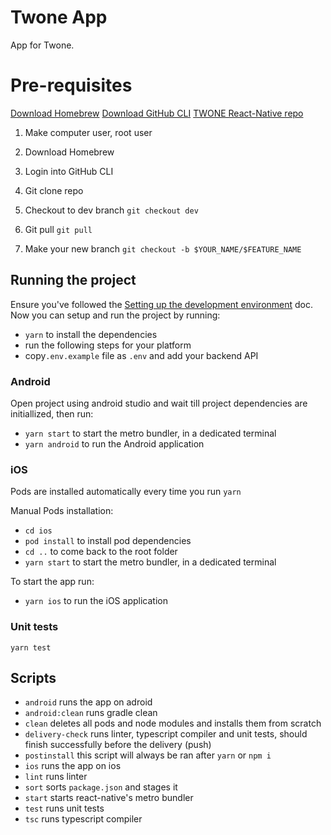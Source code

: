 # Twone App

App for Twone.

# Pre-requisites

[Download Homebrew](https://brew.sh/)
[Download GitHub CLI](https://docs.github.com/en/github-cli/github-cli/quickstart)
[TWONE React-Native repo](https://github.com/Twone-app/twone-react-native)

1. Make computer user, root user

2. Download Homebrew

3. Login into GitHub CLI

4. Git clone repo

5. Checkout to dev branch `git checkout dev`

6. Git pull `git pull`

7. Make your new branch `git checkout -b $YOUR_NAME/$FEATURE_NAME`

## Running the project

Ensure you've followed the [Setting up the development environment](https://reactnative.dev/docs/environment-setup) doc.
Now you can setup and run the project by running:

- `yarn` to install the dependencies
- run the following steps for your platform
- copy`.env.example` file as `.env` and add your backend API

### Android

Open project using android studio and wait till project dependencies are initiallized, then run:

- `yarn start` to start the metro bundler, in a dedicated terminal
- `yarn android` to run the Android application

### iOS

Pods are installed automatically every time you run `yarn`

Manual Pods installation:

- `cd ios`
- `pod install` to install pod dependencies
- `cd ..` to come back to the root folder
- `yarn start` to start the metro bundler, in a dedicated terminal

To start the app run:

- `yarn ios` to run the iOS application

### Unit tests

```shell script
yarn test
```

## Scripts

- `android` runs the app on adroid
- `android:clean` runs gradle clean
- `clean` deletes all pods and node modules and installs them from scratch
- `delivery-check` runs linter, typescript compiler and unit tests, should finish successfully before the delivery (push)
- `postinstall` this script will always be ran after `yarn` or `npm i`
- `ios` runs the app on ios
- `lint` runs linter
- `sort` sorts `package.json` and stages it
- `start` starts react-native's metro bundler
- `test` runs unit tests
- `tsc` runs typescript compiler
